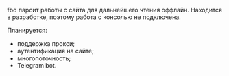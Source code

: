 fbd парсит работы с сайта для дальнейшего чтения оффлайн.
Находится в разработке, поэтому работа с консолью не подключена.

Планируется:
- поддержка прокси;
- аутентификация на сайте;
- многопоточность;
- Telegram bot.
